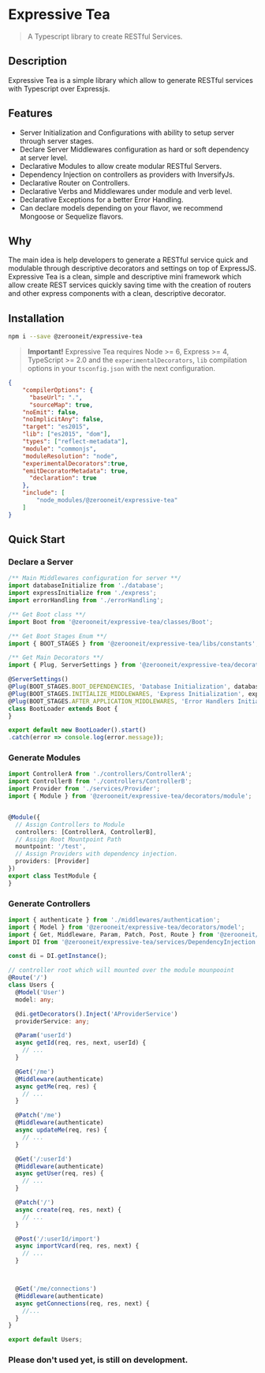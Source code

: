 # Expressive Tea
> A Typescript library to create RESTful Services.

## Description
Expressive Tea is a simple library which allow to generate RESTful services with Typescript over Expressjs.

## Features
* Server Initialization and Configurations with ability to setup server through server stages.
* Declare Server Middlewares configuration as hard or soft dependency at server level.
* Declarative Modules to allow create modular RESTful Servers.
* Dependency Injection on controllers as providers with InversifyJs.
* Declarative Router on Controllers.
* Declarative Verbs and Middlewares under module and verb level.
* Declarative Exceptions for a better Error Handling.
* Can declare models depending on your flavor, we recommend Mongoose or Sequelize flavors.


## Why
The main idea is help developers to generate a RESTful service quick and modulable through descriptive decorators and settings
on top of ExpressJS. Expressive Tea is a clean, simple and descriptive mini framework which allow create REST services quickly
saving time with the creation of routers and other express components with a clean, descriptive decorator.

## Installation
```bash
npm i --save @zerooneit/expressive-tea
```

> **Important!** Expressive Tea requires Node >= 6, Express >= 4, TypeScript >= 2.0 and the `experimentalDecorators`, 
`lib` compilation options in your `tsconfig.json` with the next configuration.

```json
{
	"compilerOptions": {
	  "baseUrl": ".",
	  "sourceMap": true,
    "noEmit": false,
    "noImplicitAny": false,
    "target": "es2015",
    "lib": ["es2015", "dom"],
    "types": ["reflect-metadata"],
    "module": "commonjs",
    "moduleResolution": "node",
    "experimentalDecorators":true,
    "emitDecoratorMetadata": true,
	  "declaration": true
	},
	"include": [
		"node_modules/@zerooneit/expressive-tea"
	]
}
```

## Quick Start
### Declare a Server
```typescript
/** Main Middlewares configuration for server **/
import databaseInitialize from './database';
import expressInitialize from './express';
import errorHandling from './errorHandling';

/** Get Boot class **/
import Boot from '@zerooneit/expressive-tea/classes/Boot';

/** Get Boot Stages Enum **/
import { BOOT_STAGES } from '@zerooneit/expressive-tea/libs/constants';

/** Get Main Decorators **/
import { Plug, ServerSettings } from '@zerooneit/expressive-tea/decorators/server';

@ServerSettings()
@Plug(BOOT_STAGES.BOOT_DEPENDENCIES, 'Database Initialization', databaseInitialize, true)
@Plug(BOOT_STAGES.INITIALIZE_MIDDLEWARES, 'Express Initialization', expressInitialize, true)
@Plug(BOOT_STAGES.AFTER_APPLICATION_MIDDLEWARES, 'Error Handlers Initialization', errorHandling, true)
class BootLoader extends Boot {
}

export default new BootLoader().start()
.catch(error => console.log(error.message));
```
### Generate Modules
```typescript
import ControllerA from './controllers/ControllerA';
import ControllerB from './controllers/ControllerB';
import Provider from './services/Provider';
import { Module } from '@zerooneit/expressive-tea/decorators/module';


@Module({
  // Assign Controllers to Module
  controllers: [ControllerA, ControllerB],
  // Assign Root Mountpoint Path
  mountpoint: '/test',
  // Assign Providers with dependency injection.
  providers: [Provider]
})
export class TestModule {
}
```

### Generate Controllers
```typescript
import { authenticate } from './middlewares/authentication';
import { Model } from '@zerooneit/expressive-tea/decorators/model';
import { Get, Middleware, Param, Patch, Post, Route } from '@zerooneit/expressive-tea/decorators/router';
import DI from '@zerooneit/expressive-tea/services/DependencyInjection';

const di = DI.getInstance();

// controller root which will mounted over the module mounpooint
@Route('/')
class Users {
  @Model('User')
  model: any;

  @di.getDecorators().Inject('AProviderService')
  providerService: any;

  @Param('userId')
  async getId(req, res, next, userId) {
    // ...
  }

  @Get('/me')
  @Middleware(authenticate)
  async getMe(req, res) {
    // ...
  }

  @Patch('/me')
  @Middleware(authenticate)
  async updateMe(req, res) {
    // ...
  }

  @Get('/:userId')
  @Middleware(authenticate)
  async getUser(req, res) {
    // ...
  }

  @Patch('/')
  async create(req, res, next) {
    // ...
  }

  @Post('/:userId/import')
  async importVcard(req, res, next) {
    // ...
  }



  @Get('/me/connections')
  @Middleware(authenticate)
  async getConnections(req, res, next) {
    //...
  }
}

export default Users;
```
### Please don't used yet, is still on development.
